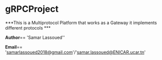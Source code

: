 # gRPCProject

***This is a Multiprotocol Platform that works as  a Gateway
it implements different protocols ***


__Author__== 'Samar Lassoued''

__Email__== 'samarlassoued2018@gmail.com'/'samar.lassoued@ENICAR.ucar.tn'

